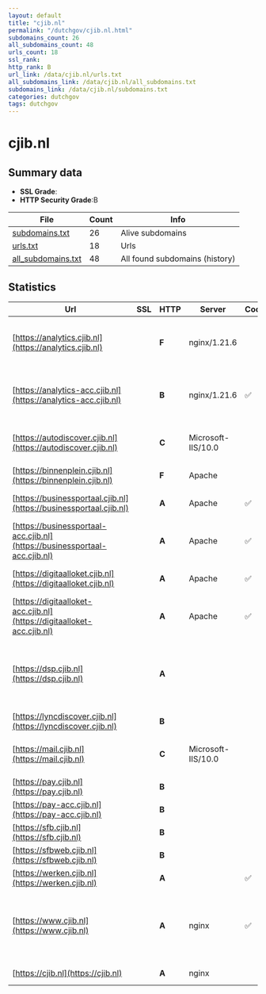 ```yaml
---
layout: default
title: "cjib.nl"
permalink: "/dutchgov/cjib.nl.html"
subdomains_count: 26
all_subdomains_count: 48
urls_count: 18
ssl_rank: 
http_rank: B
url_link: /data/cjib.nl/urls.txt
all_subdomains_link: /data/cjib.nl/all_subdomains.txt
subdomains_link: /data/cjib.nl/subdomains.txt
categories: dutchgov
tags: dutchgov
---
```



# cjib.nl
## Summary data


 - **SSL Grade**:
 - **HTTP Security Grade**:B


| File       | Count | Info |
|------------|-------|------|
|[subdomains.txt](/DutchGovScope/data/cjib.nl/subdomains.txt)|26|Alive subdomains|
|[urls.txt](/DutchGovScope/data/cjib.nl/urls.txt)|18|Urls|
|[all_subdomains.txt](/DutchGovScope/data/cjib.nl/all_subdomains.txt)|48|All found subdomains (history)|


## Statistics


| Url | SSL | HTTP | Server | Cookie | HSTS | CORS | CTO | CSP | XFO | XXP | RP |FP| Tech |Title |
|--------|-------|-------|------|------|------|------|------|------|------|------|------|------|------|------|
|[https://analytics.cjib.nl](https://analytics.cjib.nl)| | **F**|nginx/1.21.6| | | | | | | | :white_check_mark: | |AngularJS HSTS Matomo Analytics Nginx:1.21.6|Sign in - Matomo|
|[https://analytics-acc.cjib.nl](https://analytics-acc.cjib.nl)| | **B**|nginx/1.21.6|:white_check_mark: |:white_check_mark: | | |:warning: | :white_check_mark: | | :white_check_mark: | |AngularJS HSTS Matomo Analytics Nginx:1.21.6|Sign in - Matomo|
|[https://autodiscover.cjib.nl](https://autodiscover.cjib.nl)| | **C**|Microsoft-IIS/10.0| |:white_check_mark: | | | | | | :white_check_mark: | |HSTS IIS:10.0 Windows Server||
|[https://binnenplein.cjib.nl](https://binnenplein.cjib.nl)| | **F**|Apache| | | | | | | | :white_check_mark: | |Apache HTTP Server|403 Forbidden|
|[https://businessportaal.cjib.nl](https://businessportaal.cjib.nl)| | **A**|Apache|:white_check_mark: |:white_check_mark: | | | :white_check_mark:| :white_check_mark: | | :white_check_mark: | |Apache HTTP Server HSTS|302 Found|
|[https://businessportaal-acc.cjib.nl](https://businessportaal-acc.cjib.nl)| | **A**|Apache|:white_check_mark: |:white_check_mark: | | | :white_check_mark:| :white_check_mark: | | :white_check_mark: | |Apache HTTP Server HSTS|302 Found|
|[https://digitaalloket.cjib.nl](https://digitaalloket.cjib.nl)| | **A**|Apache|:white_check_mark: |:white_check_mark: | | | :white_check_mark:| :white_check_mark: | | :white_check_mark: | |Apache HTTP Server HSTS|302 Found|
|[https://digitaalloket-acc.cjib.nl](https://digitaalloket-acc.cjib.nl)| | **A**|Apache|:white_check_mark: |:white_check_mark: | | | :white_check_mark:| :white_check_mark: | | :white_check_mark: | |Apache HTTP Server HSTS|302 Found|
|[https://dsp.cjib.nl](https://dsp.cjib.nl)| | **A**|| |:white_check_mark: | | | | :white_check_mark: | | :white_check_mark: | |HSTS Oracle Dynamic Monitoring Service Oracle WebLogic Server|302 Moved Tempor...|
|[https://lyncdiscover.cjib.nl](https://lyncdiscover.cjib.nl)| | **B**|| |:white_check_mark: | | | | | | :white_check_mark: | |Azure HSTS||
|[https://mail.cjib.nl](https://mail.cjib.nl)| | **C**|Microsoft-IIS/10.0| |:white_check_mark: | | | | | | :white_check_mark: | |HSTS IIS:10.0 Windows Server||
|[https://pay.cjib.nl](https://pay.cjib.nl)| | **B**|| |:white_check_mark: | | | | | | :white_check_mark: | |HSTS||
|[https://pay-acc.cjib.nl](https://pay-acc.cjib.nl)| | **B**|| |:white_check_mark: | | | | | | :white_check_mark: | |HSTS||
|[https://sfb.cjib.nl](https://sfb.cjib.nl)| | **B**|| |:white_check_mark: | | | | | | :white_check_mark: | |HSTS|403 - Forbidden:...|
|[https://sfbweb.cjib.nl](https://sfbweb.cjib.nl)| | **B**|| |:white_check_mark: | | | | | | :white_check_mark: | |HSTS|403 - Forbidden:...|
|[https://werken.cjib.nl](https://werken.cjib.nl)| | **A**||:white_check_mark: |:white_check_mark: | | |:warning: | :white_check_mark: | :white_check_mark: | :white_check_mark: | |HSTS Java|VMware Horizon|
|[https://www.cjib.nl](https://www.cjib.nl)| | **A**|nginx|:white_check_mark: |:white_check_mark: | | |:warning: | :white_check_mark: | :white_check_mark: | :white_check_mark: | |Amazon S3 Amazon Web Services Drupal:10 HSTS Nginx PHP|Home | CJIB.nl|
|[https://cjib.nl](https://cjib.nl)| | **A**|nginx| |:white_check_mark: | | |:warning: | :white_check_mark: | :white_check_mark: | :white_check_mark: | |HSTS Nginx|301 Moved Perman...|

